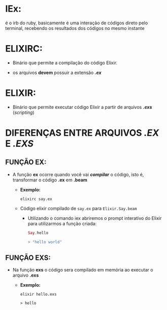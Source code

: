 # IEx:

é o irb do ruby, basicamente é uma interação de códigos direto pelo terminal, recebendo os resultados dos códigos no mesmo instante

# ELIXIRC:

* Binário que permite a compilação do código Elixir.

* os arquivos **devem** possuir a extensão ***.ex***

# ELIXIR:

* Binário que permite executar código Elixir a partir de arquivos ***.exs*** (*scripting*)

# DIFERENÇAS ENTRE ARQUIVOS *.EX* E *.EXS*

## FUNÇÃO EX: 

  - A função **ex** ocorre quando você vai ***compilar*** o código, isto é, transformar o código **.ex** em **.beam**

    - **Exemplo:**

      ```
      elixirc say.ex
      ```
    
    - Código elixir compilado de `say.ex` para `Elixir.Say.beam`

      - Utilizando o comando iex abriremos o prompt interativo do Elixir para utilizarmos a função criada:

        ```ex
        Say.hello

        > "hello world"
        ```

## FUNÇÃO EXS:

  - Na função **exs** o código sera compilado em memória ao executar o arquivo **.exs**

    - **Exemplo:**

      ```
      elixir hello.exs

      > hello
      ```

